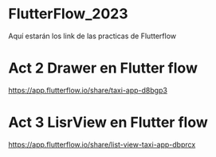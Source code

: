 # FlutterFlow_2023
Aquí estarán los link de las practicas de Flutterflow

# Act 2 Drawer en Flutter flow
https://app.flutterflow.io/share/taxi-app-d8bgp3

# Act 3 LisrView en Flutter flow
https://app.flutterflow.io/share/list-view-taxi-app-dbprcx
